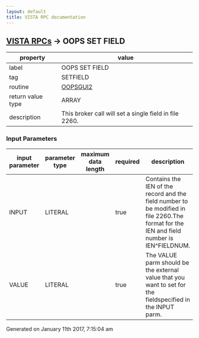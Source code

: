 ```yaml
---
layout: default
title: VISTA RPC documentation
---
```




## [VISTA RPCs](TableOfContent.md) &#8594; OOPS SET FIELD 

 property | value 
--- | --- 
 label | OOPS SET FIELD
 tag | SETFIELD
 routine | [OOPSGUI2](http://code.osehra.org/dox/Routine_OOPSGUI2_source.html)
 return value type | ARRAY
 description | This broker call will set a single field in file 2260. 

### Input Parameters

| input parameter | parameter type | maximum data length | required | description | 
| --- | --- | --- | --- | --- | 
| INPUT | LITERAL |  | true | Contains the IEN of the record and the field number to be modified in file 2260.The format for the IEN and field number is IEN^FIELDNUM. | 
| VALUE | LITERAL |  | true | The VALUE parm should be the external value that you want to set for the fieldspecified in the INPUT parm. | 




 Generated on January 11th 2017, 7:15:04 am